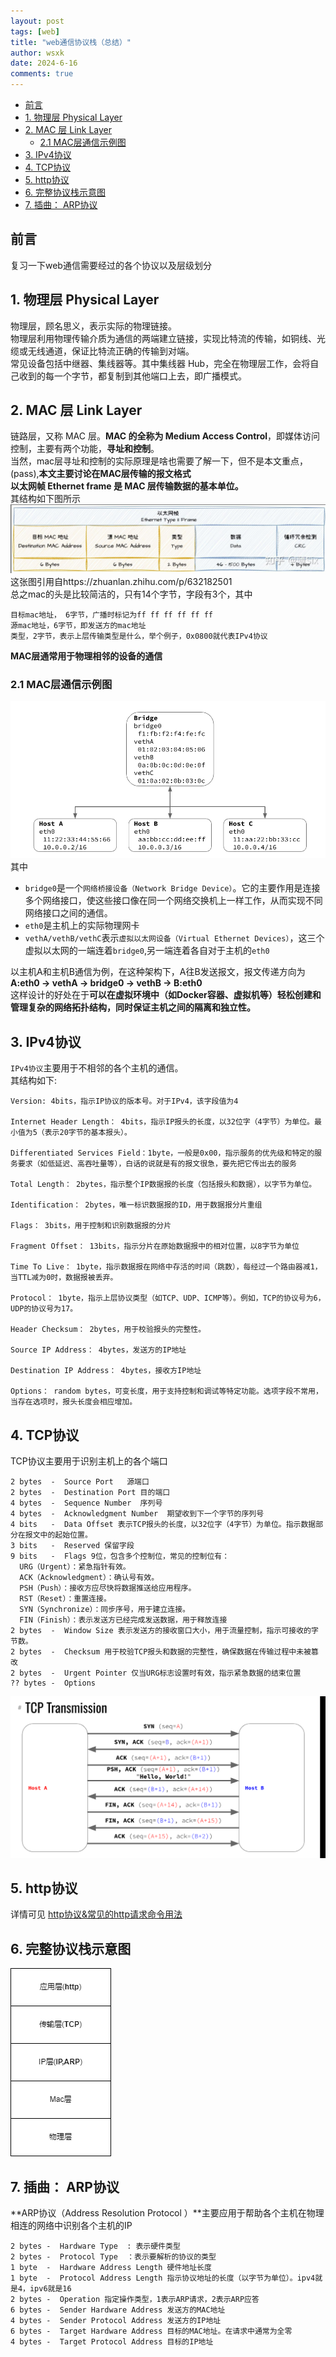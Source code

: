 ```yaml
---
layout: post
tags: [web]
title: "web通信协议栈（总结）"
author: wsxk
date: 2024-6-16
comments: true
---
```


- [前言](#前言)
- [1. 物理层 Physical Layer](#1-物理层-physical-layer)
- [2. MAC 层 Link Layer](#2-mac-层-link-layer)
  - [2.1 MAC层通信示例图](#21-mac层通信示例图)
- [3. IPv4协议](#3-ipv4协议)
- [4. TCP协议](#4-tcp协议)
- [5. http协议](#5-http协议)
- [6. 完整协议栈示意图](#6-完整协议栈示意图)
- [7. 插曲： ARP协议](#7-插曲-arp协议)


## 前言<br>
复习一下web通信需要经过的各个协议以及层级划分<br>


## 1. 物理层 Physical Layer<br>
物理层，顾名思义，表示实际的物理链接。<br>
物理层利用物理传输介质为通信的两端建立链接，实现比特流的传输，如铜线、光缆或无线通道，保证比特流正确的传输到对端。<br>
常见设备包括中继器、集线器等。其中集线器 Hub，完全在物理层工作，会将自己收到的每一个字节，都复制到其他端口上去，即广播模式。<br>


## 2. MAC 层 Link Layer<br>
链路层，又称 MAC 层。**MAC 的全称为 Medium Access Control**，即媒体访问控制，主要有两个功能，**寻址和控制**。<br>
当然，mac层寻址和控制的实际原理是啥也需要了解一下，但不是本文重点，(pass),**本文主要讨论在MAC层传输的报文格式**<br>
**以太网帧 Ethernet frame 是 MAC 层传输数据的基本单位。**<br>
其结构如下图所示<br>
![](https://raw.githubusercontent.com/wsxk/wsxk_pictures/main/2024-3-25/20240616221147.png)
这张图引用自https://zhuanlan.zhihu.com/p/632182501<br>
总之mac的头是比较简洁的，只有14个字节，字段有3个，其中<br>
```
目标mac地址， 6字节，广播时标记为ff ff ff ff ff ff
源mac地址，6字节，即发送方的mac地址
类型，2字节，表示上层传输类型是什么，举个例子，0x0800就代表IPv4协议
```
**MAC层通常用于物理相邻的设备的通信**<br>
### 2.1 MAC层通信示例图<br>
![](https://raw.githubusercontent.com/wsxk/wsxk_pictures/main/2024-3-25/20240617215420.png)
其中<br>
- `bridge0`是一个`网络桥接设备（Network Bridge Device）`。它的主要作用是连接多个网络接口，使这些接口像在同一个网络交换机上一样工作，从而实现不同网络接口之间的通信。
- `eth0`是主机上的实际物理网卡
- `vethA/vethB/vethC`表示`虚拟以太网设备（Virtual Ethernet Devices）`，这三个虚拟以太网的一端连着`bridge0`,另一端连着各自对于主机的`eth0`

以主机A和主机B通信为例，在这种架构下，A往B发送报文，报文传递方向为
**A:eth0 -> vethA -> bridge0 -> vethB -> B:eth0**<br>
这样设计的好处在于**可以在虚拟环境中（如Docker容器、虚拟机等）轻松创建和管理复杂的网络拓扑结构，同时保证主机之间的隔离和独立性。**<br>

## 3. IPv4协议<br>
`IPv4协议`主要用于不相邻的各个主机的通信。<br>
其结构如下:<br>
```
Version: 4bits，指示IP协议的版本号。对于IPv4，该字段值为4

Internet Header Length： 4bits，指示IP报头的长度，以32位字（4字节）为单位。最小值为5（表示20字节的基本报头）。

Differentiated Services Field：1byte，一般是0x00，指示服务的优先级和特定的服务要求（如低延迟、高吞吐量等），白话的说就是有的报文很急，要先把它传出去的服务

Total Length： 2bytes，指示整个IP数据报的长度（包括报头和数据），以字节为单位。 

Identification： 2bytes，唯一标识数据报的ID，用于数据报分片重组

Flags： 3bits，用于控制和识别数据报的分片

Fragment Offset： 13bits，指示分片在原始数据报中的相对位置，以8字节为单位

Time To Live： 1byte，指示数据报在网络中存活的时间（跳数），每经过一个路由器减1，当TTL减为0时，数据报被丢弃。

Protocol： 1byte，指示上层协议类型（如TCP、UDP、ICMP等）。例如，TCP的协议号为6，UDP的协议号为17。

Header Checksum： 2bytes，用于校验报头的完整性。

Source IP Address： 4bytes，发送方的IP地址

Destination IP Address： 4bytes，接收方IP地址

Options： random bytes，可变长度，用于支持控制和调试等特定功能。选项字段不常用，当存在选项时，报头长度会相应增加。
```

## 4. TCP协议<br>
TCP协议主要用于识别主机上的各个端口<br>
```
2 bytes  -  Source Port   源端口
2 bytes  -  Destination Port 目的端口
4 bytes  -  Sequence Number  序列号
4 bytes  -  Acknowledgment Number  期望收到下一个字节的序列号
4 bits   -  Data Offset 表示TCP报头的长度，以32位字（4字节）为单位。指示数据部分在报文中的起始位置。
3 bits   -  Reserved 保留字段
9 bits   -  Flags 9位，包含多个控制位，常见的控制位有：
  URG（Urgent）：紧急指针有效。
  ACK（Acknowledgment）：确认号有效。
  PSH（Push）：接收方应尽快将数据推送给应用程序。
  RST（Reset）：重置连接。
  SYN（Synchronize）：同步序号，用于建立连接。
  FIN（Finish）：表示发送方已经完成发送数据，用于释放连接
2 bytes  -  Window Size 表示发送方的接收窗口大小，用于流量控制，指示可接收的字节数。
2 bytes  -  Checksum 用于校验TCP报头和数据的完整性，确保数据在传输过程中未被篡改
2 bytes  -  Urgent Pointer 仅当URG标志设置时有效，指示紧急数据的结束位置
?? bytes -  Options 
```
![](https://raw.githubusercontent.com/wsxk/wsxk_pictures/main/2024-3-25/20240621213520.png)

## 5. http协议<br>
详情可见 [http协议&常见的http请求命令用法](https://wsxk.github.io/web_basic/)

## 6. 完整协议栈示意图<br>
![](https://raw.githubusercontent.com/wsxk/wsxk_pictures/main/2024-3-25/Internet.drawio.png)


## 7. 插曲： ARP协议<br>
**ARP协议（Address Resolution Protocol ）**主要应用于帮助各个主机在物理相连的网络中识别各个主机的IP<br>
```
2 bytes -  Hardware Type  : 表示硬件类型
2 bytes -  Protocol Type  ：表示要解析的协议的类型
1 byte  -  Hardware Address Length 硬件地址长度
1 byte  -  Protocol Address Length 指示协议地址的长度（以字节为单位）。ipv4就是4，ipv6就是16
2 bytes -  Operation 指定操作类型，1表示ARP请求，2表示ARP应答
6 bytes -  Sender Hardware Address 发送方的MAC地址
4 bytes -  Sender Protocol Address 发送方的IP地址
6 bytes -  Target Hardware Address 目标的MAC地址。在请求中通常为全零
4 bytes -  Target Protocol Address 目标的IP地址
```